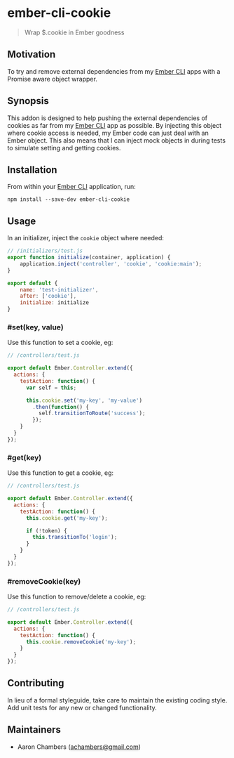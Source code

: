 # ember-cli-cookie

> Wrap $.cookie in Ember goodness

## Motivation

To try and remove external dependencies from my [Ember CLI][1] apps with a Promise aware object wrapper.

## Synopsis

This addon is designed to help pushing the external dependencies of cookies as far from my [Ember CLI][1] app as possible.
By injecting this object where cookie access is needed, my Ember code can just deal with an Ember object.  This also
means that I can inject mock objects in during tests to simulate setting and getting cookies.

## Installation

From within your [Ember CLI][1] application, run:

```shell
npm install --save-dev ember-cli-cookie
```

## Usage

In an initializer, inject the `cookie` object where needed:

```javascript
// /initializers/test.js
export function initialize(container, application) {
    application.inject('controller', 'cookie', 'cookie:main');
}

export default {
    name: 'test-initializer',
    after: ['cookie'],
    initialize: initialize
}
```

### \#set(key, value)

Use this function to set a cookie, eg:

```javascript
// /controllers/test.js

export default Ember.Controller.extend({
  actions: {
    testAction: function() {
      var self = this;

      this.cookie.set('my-key', 'my-value')
        .then(function() {
          self.transitionToRoute('success');
        });
    }
  }
});
```

### \#get(key)

Use this function to get a cookie, eg:

```javascript
// /controllers/test.js

export default Ember.Controller.extend({
  actions: {
    testAction: function() {
      this.cookie.get('my-key');

      if (!token) {
        this.transitionTo('login');
      }
    }
  }
});
```

### \#removeCookie(key)

Use this function to remove/delete a cookie, eg:

```javascript
// /controllers/test.js

export default Ember.Controller.extend({
  actions: {
    testAction: function() {
      this.cookie.removeCookie('my-key');
    }
  }
});
```

## Contributing
In lieu of a formal styleguide, take care to maintain the existing coding style. Add unit tests for any new or changed functionality.

## Maintainers

- Aaron Chambers (achambers@gmail.com)

[1]: http://ember-cli.com "Ember CLI"
